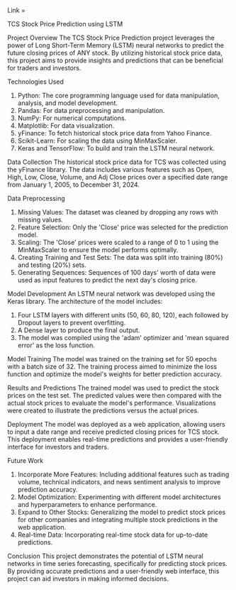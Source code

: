 Link = 

TCS Stock Price Prediction using LSTM

Project Overview
The TCS Stock Price Prediction project leverages the power of Long Short-Term Memory (LSTM) neural networks to predict the future closing prices of ANY stock. By utilizing historical stock price data, this project aims to provide insights and predictions that can be beneficial for traders and investors.

Technologies Used
1. Python: The core programming language used for data manipulation, analysis, and model development.
2. Pandas: For data preprocessing and manipulation.
3. NumPy: For numerical computations.
4. Matplotlib: For data visualization.
5. yFinance: To fetch historical stock price data from Yahoo Finance.
6. Scikit-Learn: For scaling the data using MinMaxScaler.
7. Keras and TensorFlow: To build and train the LSTM neural network.

Data Collection
The historical stock price data for TCS was collected using the yFinance library. The data includes various features such as Open, High, Low, Close, Volume, and Adj Close prices over a specified date range from January 1, 2005, to December 31, 2024.

Data Preprocessing
1. Missing Values: The dataset was cleaned by dropping any rows with missing values.
2. Feature Selection: Only the 'Close' price was selected for the prediction model.
3. Scaling: The 'Close' prices were scaled to a range of 0 to 1 using the MinMaxScaler to ensure the model performs optimally.
4. Creating Training and Test Sets: The data was split into training (80%) and testing (20%) sets.
5. Generating Sequences: Sequences of 100 days' worth of data were used as input features to predict the next day's closing price.

Model Development
An LSTM neural network was developed using the Keras library. The architecture of the model includes:
1. Four LSTM layers with different units (50, 60, 80, 120), each followed by Dropout layers to prevent overfitting.
2. A Dense layer to produce the final output.
3. The model was compiled using the 'adam' optimizer and 'mean squared error' as the loss function.

Model Training
The model was trained on the training set for 50 epochs with a batch size of 32. The training process aimed to minimize the loss function and optimize the model's weights for better prediction accuracy.

Results and Predictions
The trained model was used to predict the stock prices on the test set. The predicted values were then compared with the actual stock prices to evaluate the model's performance. Visualizations were created to illustrate the predictions versus the actual prices.

Deployment
The model was deployed as a web application, allowing users to input a date range and receive predicted closing prices for TCS stock. This deployment enables real-time predictions and provides a user-friendly interface for investors and traders.

Future Work
1. Incorporate More Features: Including additional features such as trading volume, technical indicators, and news sentiment analysis to improve prediction accuracy.
2. Model Optimization: Experimenting with different model architectures and hyperparameters to enhance performance.
3. Expand to Other Stocks: Generalizing the model to predict stock prices for other companies and integrating multiple stock predictions in the web application.
4. Real-time Data: Incorporating real-time stock data for up-to-date predictions.

Conclusion
This project demonstrates the potential of LSTM neural networks in time series forecasting, specifically for predicting stock prices. By providing accurate predictions and a user-friendly web interface, this project can aid investors in making informed decisions.
